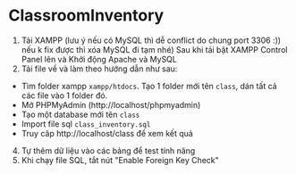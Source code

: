 # ClassroomInventory
1. Tải XAMPP (lưu ý nếu có MySQL thì dễ conflict do chung port 3306 :)) nếu k fix được thì xóa MySQL đi tạm nhé)
   Sau khi tải bật XAMPP Control Panel lên và Khởi động Apache và MySQL
3. Tải file về và làm theo hướng dẫn như sau:
  - Tìm folder xampp ```xampp/htdocs```. Tạo 1 folder mới tên ```class```, dán tất cả các file vào 1 folder đó. 
  - Mở PHPMyAdmin (http://localhost/phpmyadmin)
  - Tạo một database mới tên ```class```
  - Import file sql ```class_inventory.sql``` 
  - Truy câp http://localhost/class để xem kết quả
4. Tự thêm dữ liệu vào các bảng để test tính năng
5. Khi chạy file SQL, tắt nút "Enable Foreign Key Check"
